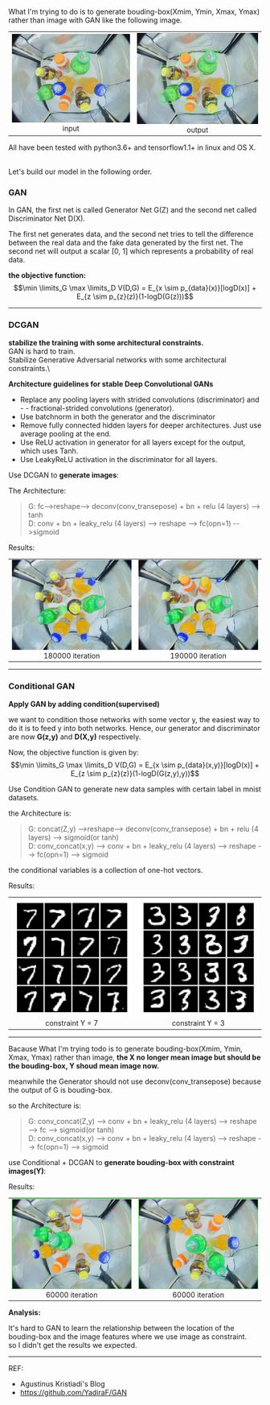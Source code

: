 <script type="text/javascript" async src="https://cdn.mathjax.org/mathjax/latest/MathJax.js?config=TeX-MML-AM_CHTML"> </script>
What I'm  trying to do is to generate bouding-box(Xmim, Ymin, Xmax, Ymax) rather than image with GAN like the following image.

<table><tr>
<td><img src=assets/markdown-img-paste-2018103014241306.png border=0><div align="center">input</div> </td>
<td><img src=assets/markdown-img-paste-20181030142502881.png border=0><div align="center">output</div></td>
</tr></table>
All have been tested with python3.6+ and tensorflow1.1+ in linux and OS X.

\
Let's build our model in the following order.
### GAN
In GAN, the first net is called Generator Net
G(Z) and the second net called Discriminator Net D(X).

The first net generates data, and the second net tries to tell the difference between the real data and the fake data generated by the first net. The second net will output a scalar [0, 1] which represents a probability of real data.

**the objective function:**
 $$\min \limits_G \max \limits_D V(D,G) = E_{x \sim p_{data}(x)}[logD(x)] + E_{z \sim p_{z}(z)}(1-logD(G(z)))$$

***************
### DCGAN
**stabilize the training with some architectural constraints.**\
GAN is hard to train.\
Stabilize Generative Adversarial networks with some architectural constraints.\

**Architecture guidelines for stable Deep Convolutional GANs**

- Replace any pooling layers with strided convolutions (discriminator) and - - fractional-strided convolutions (generator).
- Use batchnorm in both the generator and the discriminator
- Remove fully connected hidden layers for deeper architectures. Just use average pooling at the end.
- Use ReLU activation in generator for all layers except for the output, which uses Tanh.
- Use LeakyReLU activation in the discriminator for all layers.


Use DCGAN to **generate images**:

The Architecture:
>G: fc-->reshape--> deconv(conv_transepose) + bn + relu (4 layers) --> tanh\
>D: conv + bn + leaky_relu (4 layers) --> reshape --> fc(opn=1) -->sigmoid

Results:
<table><tr>
<td><img src=assets/180000.png border=0><div align="center">180000 iteration</div> </td>
<td><img src=assets/189200.png border=0><div align="center">190000 iteration</div></td>
</tr></table>

***************
### Conditional GAN
**Apply GAN by adding condition(supervised)**

we want to condition those networks with some vector
y, the easiest way to do it is to feed
y into both networks. Hence, our generator and discriminator are now
**G(z,y)** and
**D(X,y)** respectively.

Now, the objective function is given by:
$$\min \limits_G \max \limits_D V(D,G) = E_{x \sim p_{data}(x,y)}[logD(x)] + E_{z \sim p_{z}(z)}(1-logD(G(z,y),y))$$

Use Condition GAN to generate new data samples with certain label
in mnist datasets.

the Architecture is:

>G: concat(Z,y) -->reshape--> deconv(conv_transepose) + bn + relu (4 layers) --> sigmoid(or tanh)\
>D: conv_concat(x,y) --> conv + bn + leaky_relu (4 layers) --> reshape --> fc(opn=1) --> sigmoid

the conditional variables is a collection of one-hot vectors.

Results:
<table><tr>
<td><img src=assets/250.png border=0><div align="center">constraint Y = 7 </div> </td>
<td><img src=assets/277.png border=0><div align="center">constraint Y = 3 </div></td>
</tr></table>

***************

Bacause What I'm  trying todo is to generate bouding-box(Xmim, Ymin, Xmax, Ymax) rather than image,  **the X no longer mean image but should be the bouding-box, Y shoud mean image now.**

meanwhile the Generator should not use deconv(conv_transepose) because the output of G is bouding-box.

so the Architecture is:
>G: conv_concat(Z,y) --> conv + bn + leaky_relu (4 layers)  --> reshape --> fc --> sigmoid(or tanh)\
>D: conv_concat(x,y) --> conv + bn + leaky_relu (4 layers) --> reshape --> fc(opn=1) --> sigmoid

use Conditional + DCGAN to **generate bouding-box with constraint images(Y)**:

Results:
<table><tr>
<td><img src=assets/0_60000.png border=0><div align="center">60000 iteration</div> </td>
<td><img src=assets/1_60000.png border=0><div align="center">60000 iteration</div></td>
</tr></table>

**Analysis:**

It's hard to GAN to learn the relationship between the location of the bouding-box and the image features where we use image as constraint. \
so I didn't get the results we expected.
***************
REF:
- Agustinus Kristiadi's Blog
- https://github.com/YadiraF/GAN

